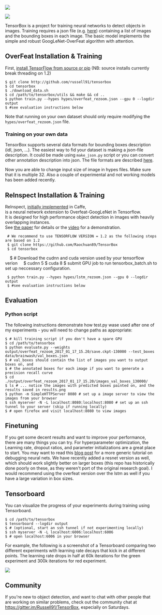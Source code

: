 <img src=http://russellsstewart.com/s/tensorbox/tensorbox_output.jpg></img>

<img src="https://travis-ci.org/TensorBox/TensorBox.svg?branch=master"></img>

TensorBox is a project for training neural networks to detect objects in images. 
Training requires a json file (e.g. [here](http://russellsstewart.com/s/tensorbox/test_boxes.json))
containing a list of images and the bounding boxes in each image.
The basic model implements the simple and robust GoogLeNet-OverFeat algorithm with attention.

## OverFeat Installation & Training
First, [install TensorFlow from source or pip](https://www.tensorflow.org/versions/r1.2/install/) (NB: source installs currently break threading on 1.2)

    $ git clone http://github.com/russell91/tensorbox
    $ cd tensorbox
    $ ./download_data.sh
    $ cd /path/to/tensorbox/utils && make && cd ..
    $ python train.py --hypes hypes/overfeat_rezoom.json --gpu 0 --logdir output
    $ #see evaluation instructions below

Note that running on your own dataset should only require modifying the `hypes/overfeat_rezoom.json` file.

### Training on your own data

TensorBox supports several data formats for bounding boxes description (idl, json, ...). The easiest way to fid your dataset is making a json-file description. It could be made using `make_json.py` script or you can convert other annotation description into json. The file formats are described [here](https://github.com/Russell91/TensorBox/blob/master/utils/annolist/readme.md).

Now you are able to change input size of image in hypes files. Make sure that it is multiple 32.
Also a couple of experimental and not working models has been added recently.

## ReInspect Installation & Training        

 ReInspect, [initially implemented](https://github.com/Russell91/ReInspect) in Caffe,      
 is a neural network extension to Overfeat-GoogLeNet in Tensorflow.        
 It is designed for high performance object detection in images with heavily overlapping instances.        
 See <a href="http://arxiv.org/abs/1506.04878" target="_blank">the paper</a> for details or the <a href="https://www.youtube.com/watch?v=QeWl0h3kQ24" target="_blank">video</a> for a demonstration.       
       
     # We recommend to use TENSORFLOW VERSION = 1.2 as the following steps are based on 1.2   
     $ git clone https://github.com/Raochuan89/TensorBox 
     $ cd tensorbox          

     
     
                
     $ # Download the cudnn and cuda version used by your tensorflow verion     
     $ cudnn 5
     $ cuda 8
     $ submit GPU job to run tensorbox_batch.sh to set up neccessary configuration.
     
     $ python train.py --hypes hypes/lstm_rezoom.json --gpu 0 --logdir output      
     $ #see evaluation instructions below
    
## Evaluation

### Python script
The following instructions demonstrate how test.py wase used after one of my experiments -
you will need to change paths as appropriate:

    $ # kill training script if you don't have a spare GPU
    $ cd /path/to/tensorbox
    $ python evaluate.py --weights output/overfeat_rezoom_2017_01_17_15.20/save.ckpt-130000 --test_boxes data/brainwash/val_boxes.json
    $ # val_boxes should contain the list of images you want to output boxes on, and
    $ # the annotated boxes for each image if you want to generate a precision recall curve
    $ cd ./output/overfeat_rezoom_2017_01_17_15.20/images_val_boxes_130000/
    $ ls # ... notice the images with predicted boxes painted on, and the results saved in results.png
    $ python -m SimpleHTTPServer 8080 # set up a image server to view the images from your browser
    $ ssh myserver -N -L localhost:8080:localhost:8080 # set up an ssh tunnel to your server (skip if running locally)
    $ # open firefox and visit localhost:8080 to view images

## Finetuning

If you get some decent results and want to improve your performance, there are many things you can try.
For hyperparameter optimization, the Learning rate, dropout ratios, and parameter initializations are a great place to start. You may want to
read this <a href="http://russellsstewart.com/blog/0">blog post</a> for a more generic tutorial on debugging neural nets.
We have recently added a resnet version as well, which should work slightly better on larger boxes (this repo has historically done poorly
on these, as they weren't port of the original research goal). I would recommend using the overfeat version over the lstm as well
if you have a large variation in box sizes.

## Tensorboard

You can visualize the progress of your experiments during training using Tensorboard.

    $ cd /path/to/tensorbox
    $ tensorboard --logdir output
    $ # (optional, start an ssh tunnel if not experimenting locally)
    $ ssh myserver -N -L localhost:6006:localhost:6006
    $ # open localhost:6006 in your browser
    
For example, the following is a screenshot of a Tensorboard comparing two different experiments with learning rate decays that kick in at different points. The learning rate drops in half at 60k iterations for the green experiment and 300k iterations for red experiment.
    
<img src=http://russellsstewart.com/s/tensorbox/tensorboard_loss.png></img>

## Community

If you're new to object detection, and want to chat with other people that are working on similar problems, check out the community chat at https://gitter.im/Russell91/TensorBox, especially on Saturdays.
